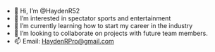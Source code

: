 - 👋 Hi, I’m @HaydenR52
- 👀 I’m interested in spectator sports and entertainment
- 🌱 I’m currently learning how to start my career in the industry
- 💞️ I’m looking to collaborate on projects with future team members.
- 📫 Email: HaydenRPro@gmail.com 
